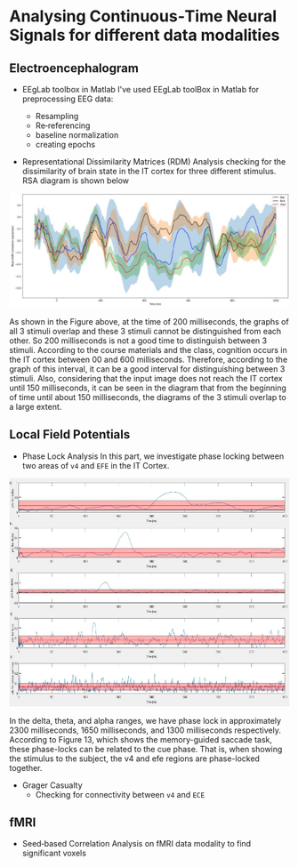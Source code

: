 # Analysing Continuous‑Time Neural Signals for different data modalities


## Electroencephalogram
- EEgLab toolbox in Matlab
I've used EEgLab toolBox in Matlab for preprocessing EEG data:
  - Resampling
  - Re‑referencing
  - baseline normalization
  - creating epochs

- Representational Dissimilarity Matrices (RDM) Analysis
checking for the dissimilarity of brain state in the IT cortex for three different stimulus. RSA diagram is shown below  
  
![RSA](RSA_eeg.jpg "RSA")
  
As shown in the Figure above, at the time of 200 milliseconds, the graphs of all 3 stimuli overlap and these 3 stimuli cannot be distinguished from each other. So 200 milliseconds is not a good time to distinguish between 3 stimuli. According to the course materials and the class, cognition occurs in the IT cortex between 00 and 600 milliseconds. Therefore, according to the graph of this interval, it can be a good interval for distinguishing between 3 stimuli. Also, considering that the input image does not reach the IT cortex until 150 milliseconds, it can be seen in the diagram that from the beginning of time until about 150 milliseconds, the diagrams of the 3 stimuli overlap to a large extent.


## Local Field Potentials
- Phase Lock Analysis
In this part, we investigate phase locking between two areas of `v4` and `EFE` in the IT Cortex.  
  
![PLV](PLV.jpg "PLV")
  
In the delta, theta, and alpha ranges, we have phase lock in approximately 2300 milliseconds, 1650 milliseconds, and 1300 milliseconds respectively. According to Figure 13, which shows the memory-guided saccade task, these phase-locks can be related to the cue phase. That is, when showing the stimulus to the subject, the v4 and efe regions are phase-locked together.

- Grager Casualty
  - Checking for connectivity between `v4` and `ECE` 

## fMRI
- Seed‑based Correlation Analysis on fMRI data modality to find significant voxels
